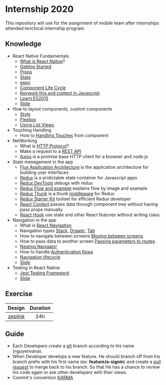 # Internship 2020
This repository will use for the assignment of mobile team after internships attended tenchical internship program.
## Knowledge
- React Native Fundamentals
  - [What is React Native](http://reactnative.dev/)?
  - [Getting Started](http://reactnative.dev/docs/getting-started)
  - [Props](http://reactnative.dev/docs/props)
  - [State](http://reactnative.dev/docs/state)
  - [expo](https://docs.expo.io/versions/latest/)
  - [Component Life Cycle](http://projects.wojtekmaj.pl/react-lifecycle-methods-diagram/)
  - [Keywork this and context in Javascript](https://developer.mozilla.org/en-US/docs/Web/JavaScript/Reference/Operators/this#The_bind_method)
  - [Learn ES2015](https://babeljs.io/docs/en/learn/)
  - [Slide](https://docs.google.com/presentation/d/1DHTS009bCNaAi9I2AHvzCTkQhAnKTALErJmeufKwFqM/edit#slide=id.gc6f73a04f_0_0)
- How to layout components, custom components
  - [Style](http://reactnative.dev/docs/style)
  - [Flexbox](http://reactnative.dev/docs/flexbox)
  - [Using List Views](http://reactnative.dev/docs/using-a-listview)
- Touching Handling
  - How to [Handling Touches](http://reactnative.dev/docs/handling-touches) from component
- NetWorking
  - What is [HTTP Protocol](https://www.ibm.com/support/knowledgecenter/SSGMCP_5.2.0/com.ibm.cics.ts.internet.doc/topics/dfhtl29.html)?
  - Make a request to a [REST API](http://reactnative.dev/docs/network)
  - [Axios](https://github.com/axios/axios) is a promise base HTTP client for a browser and node.js
- State management in the app
  - [Flux Application Architecture](https://facebook.github.io/flux/) is the application architecture for building user interfaces
  - [Redux](https://github.com/reduxjs/redux) is a pridictable state container for Javascript apps
  - [Redux DevTools](https://github.com/reduxjs/redux-devtools) debugs with redux
  - [Redux Flow and example](https://github.com/LambdaSchool/Redux-Counter) explains flow by image and example
  - [Redux Thunk](https://github.com/reduxjs/redux-thunk) is a thunk [middleware](https://redux.js.org/advanced/middleware) for Redux
  - [Redux Starter Kit](https://redux-starter-kit.js.org/) toolset for efficient Redux developer
  - [React Context](https://reactjs.org/docs/context.html) passes data through component tree without having pass props manually
  -  [React Hook](https://reactjs.org/docs/hooks-intro.html) use state and other React features without writing class
- Navigation in the app
  - What is [React Navigation](https://reactnavigation.org/docs/getting-started/)
  - Navigation types [Stack](https://reactnavigation.org/docs/stack-navigator), [Drawer](https://reactnavigation.org/docs/drawer-based-navigation), [Tab](https://reactnavigation.org/docs/tab-based-navigation)
  - How to navigate between screens [Moving between screens](https://reactnavigation.org/docs/navigating)
  - How to pass data to another screen [Passing parameters to routes](https://reactnavigation.org/docs/params)
  - [Nesting Navigator](https://reactnavigation.org/docs/nesting-navigators)
  - How to handle [Authentication flows](https://reactnavigation.org/docs/auth-flow/)
  - [Navigation lifecycle](https://reactnavigation.org/docs/en/navigation-lifecycle.html)
  - [Slide](https://docs.google.com/presentation/d/1DHTS009bCNaAi9I2AHvzCTkQhAnKTALErJmeufKwFqM/edit#slide=id.gc6f73a04f_0_20)
- Testing in React Native
  -  [Jest Testing Framework](https://jestjs.io/docs/en/getting-started)
  -  [Slide](https://docs.google.com/presentation/d/1JdQVmI24Je26pm_hPaEq9rAsvzgCQWIpfjsbWXtUR0U/edit#slide=id.g54b78a3505_0_90)


## Exercise
| Design           | Duration  |
| ----------------:|:---------:|
| [zeplink](https://app.zeplin.io/project/5d1cd0014200a559821a9531)         | 24h  |


## Guide
- Each Developers create a [git](https://git-scm.com/docs) branch according to his name (nguyenvana).
- When Developer develops a new feature. He should branch off from his branch prefix with his first name (ex: **feature/a-signin**) and create a [pull request](https://confluence.atlassian.com/bitbucket/create-a-pull-request-945541466.html) to merge back to his branch. So that He has a chance to review his code again or ask other developers with their views.
- Commit's convention [KARMA](http://karma-runner.github.io/3.0/dev/git-commit-msg.html)
